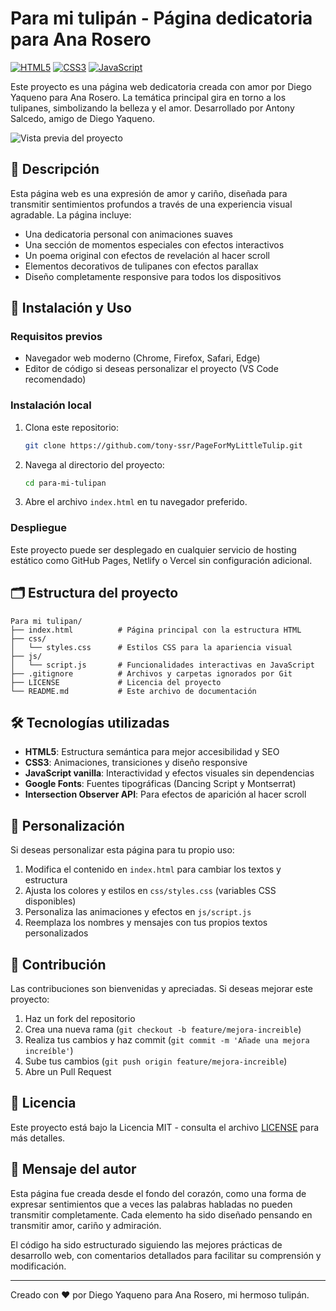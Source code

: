 # Para mi tulipán - Página dedicatoria para Ana Rosero

[![HTML5](https://img.shields.io/badge/HTML5-E34F26?style=for-the-badge&logo=html5&logoColor=white)](https://developer.mozilla.org/es/docs/Web/HTML)
[![CSS3](https://img.shields.io/badge/CSS3-1572B6?style=for-the-badge&logo=css3&logoColor=white)](https://developer.mozilla.org/es/docs/Web/CSS)
[![JavaScript](https://img.shields.io/badge/JavaScript-F7DF1E?style=for-the-badge&logo=javascript&logoColor=black)](https://developer.mozilla.org/es/docs/Web/JavaScript)

Este proyecto es una página web dedicatoria creada con amor por Diego Yaqueno para Ana Rosero. La temática principal gira en torno a los tulipanes, simbolizando la belleza y el amor. Desarrollado por Antony Salcedo, amigo de Diego Yaqueno.

![Vista previa del proyecto](https://via.placeholder.com/800x400?text=Para+mi+tulipán)

## 📝 Descripción

Esta página web es una expresión de amor y cariño, diseñada para transmitir sentimientos profundos a través de una experiencia visual agradable. La página incluye:

- Una dedicatoria personal con animaciones suaves
- Una sección de momentos especiales con efectos interactivos
- Un poema original con efectos de revelación al hacer scroll
- Elementos decorativos de tulipanes con efectos parallax
- Diseño completamente responsive para todos los dispositivos

## 🚀 Instalación y Uso

### Requisitos previos

- Navegador web moderno (Chrome, Firefox, Safari, Edge)
- Editor de código si deseas personalizar el proyecto (VS Code recomendado)

### Instalación local

1. Clona este repositorio:
   ```bash
   git clone https://github.com/tony-ssr/PageForMyLittleTulip.git
   ```

2. Navega al directorio del proyecto:
   ```bash
   cd para-mi-tulipan
   ```

3. Abre el archivo `index.html` en tu navegador preferido.

### Despliegue

Este proyecto puede ser desplegado en cualquier servicio de hosting estático como GitHub Pages, Netlify o Vercel sin configuración adicional.

## 🗂️ Estructura del proyecto

```
Para mi tulipan/
├── index.html          # Página principal con la estructura HTML
├── css/
│   └── styles.css      # Estilos CSS para la apariencia visual
├── js/
│   └── script.js       # Funcionalidades interactivas en JavaScript
├── .gitignore          # Archivos y carpetas ignorados por Git
├── LICENSE             # Licencia del proyecto
└── README.md           # Este archivo de documentación
```

## 🛠️ Tecnologías utilizadas

- **HTML5**: Estructura semántica para mejor accesibilidad y SEO
- **CSS3**: Animaciones, transiciones y diseño responsive
- **JavaScript vanilla**: Interactividad y efectos visuales sin dependencias
- **Google Fonts**: Fuentes tipográficas (Dancing Script y Montserrat)
- **Intersection Observer API**: Para efectos de aparición al hacer scroll

## 🎨 Personalización

Si deseas personalizar esta página para tu propio uso:

1. Modifica el contenido en `index.html` para cambiar los textos y estructura
2. Ajusta los colores y estilos en `css/styles.css` (variables CSS disponibles)
3. Personaliza las animaciones y efectos en `js/script.js`
4. Reemplaza los nombres y mensajes con tus propios textos personalizados

## 🤝 Contribución

Las contribuciones son bienvenidas y apreciadas. Si deseas mejorar este proyecto:

1. Haz un fork del repositorio
2. Crea una nueva rama (`git checkout -b feature/mejora-increible`)
3. Realiza tus cambios y haz commit (`git commit -m 'Añade una mejora increíble'`)
4. Sube tus cambios (`git push origin feature/mejora-increible`)
5. Abre un Pull Request

## 📄 Licencia

Este proyecto está bajo la Licencia MIT - consulta el archivo [LICENSE](LICENSE) para más detalles.

## 💌 Mensaje del autor

Esta página fue creada desde el fondo del corazón, como una forma de expresar sentimientos que a veces las palabras habladas no pueden transmitir completamente. Cada elemento ha sido diseñado pensando en transmitir amor, cariño y admiración.

El código ha sido estructurado siguiendo las mejores prácticas de desarrollo web, con comentarios detallados para facilitar su comprensión y modificación.

---

Creado con ❤️ por Diego Yaqueno para Ana Rosero, mi hermoso tulipán.